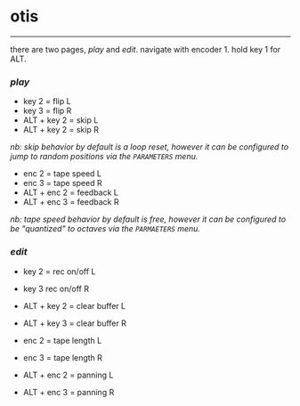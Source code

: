 
# otis

---

there are two pages, _play_ and _edit_. navigate with encoder 1. hold key 1 for ALT.

### _play_

* key 2 = flip L
* key 3 = flip R
* ALT + key 2 = skip L
* ALT + key 2 = skip R

_nb: skip behavior by default is a loop reset, however it can be configured to jump to random positions via the ```PARAMETERS``` menu._

* enc 2 = tape speed L
* enc 3 = tape speed R
* ALT + enc 2 = feedback L
* ALT + enc 3 = feedback R

_nb: tape speed behavior by default is free, however it can be configured to be "quantized" to octaves via the ```PARMAETERS``` menu._


### _edit_

* key 2 = rec on/off L
* key 3 rec on/off R
* ALT + key 2 = clear buffer L
* ALT + key 3 = clear buffer R

* enc 2 = tape length L
* enc 3 = tape length R
* ALT + enc 2 = panning L
* ALT + enc 3 = panning R
